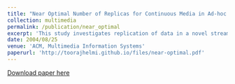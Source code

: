 ```yaml
---
title: "Near Optimal Number of Replicas for Continuous Media in Ad-hoc Networks of Wireless Devices"
collection: multimedia
permalink: /publication/near_optimal
excerpt: 'This study investigates replication of data in a novel streaming architecture consisting of ad-hoc networks of wireless devices. One application of these devices is home-to-home (H2O) entertainment systems where a device collaborates with others to provide each household with on-demand access to a large selection of audio and video clips. These devices are configured with a substantial amount of storage and may cache several clips for future use. A contribution of this study is a technique to compute the number of replicas for a clip based on the square-root of the product of bandwidth required to display clips.'
date: 2004/08/25
venue: 'ACM, Multimedia Information Systems'
paperurl: 'http://toorajhelmi.github.io/files/near-optimal.pdf'
---
```


[Download paper here](http://toorajhelmi.github.io/files/near-optimal.pdf)
